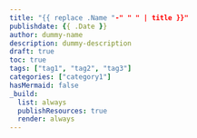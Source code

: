```yaml
---
title: "{{ replace .Name "-" " " | title }}"
publishdate: {{ .Date }}
author: dummy-name
description: dummy-description
draft: true
toc: true
tags: ["tag1", "tag2", "tag3"]
categories: ["category1"]
hasMermaid: false
_build:
  list: always
  publishResources: true
  render: always
---
```

